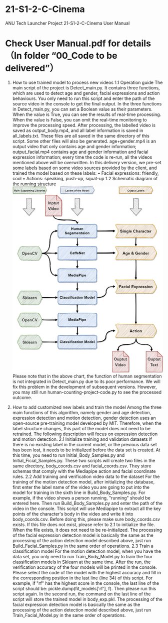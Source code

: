 # 21-S1-2-C-Cinema
ANU Tech Launcher Project 21-S1-2-C-Cinema
User Manual
# Check User Manual.pdf for details （In folder “00_Code to be delivered”）
1. How to use trained model to process new videos
1.1 Operation guide
The main script of the project is Detect_main.py. It contains three functions, which are used to detect age and gender, facial expressions and action behaviours. You only need to run this script and enter the path of the source video in the console to get the final output.
In the three functions in Detect_main.py, you can set a Boolean value as their parameters. When the value is True, you can see the results of real-time processing. When the value is False, you can omit the real-time monitoring to improve the processing speed.
After processing, the labelled video is saved as output_body.mp4, and all label information is saved in all_labels.txt. These files are all saved in the same directory of this script.
Some other files will also be generated. age+gender.mp4 is an output video that only contains age and gender information; output_facial.mp4 contains age and gender information and facial expression information; every time the code is re-run, all the videos mentioned above will be overwritten.
In this delivery version, we pre-set some labels based on some video sources provided by the client, and trained the model based on these labels:
•	Facial expressions: friendly, cool
•	Actions: speaking, push-up, squat-up
1.2 Schematic diagram of the running structure 
 ![Img.png](Img.png)
Please note that in the above chart, the function of human segmentation is not integrated in Detect_main.py due to its poor performance. We will fix this problem in the development of subsequent versions. However, you may still run human-counting-project-code.py to see the processed outcome.

2. How to add customized new labels and train the model
Among the three main functions of this algorithm, namely gender and age detection, expression detection and motion detection, gender detection uses an open-source pre-training model developed by MIT. Therefore, when the label structure changes, this part of the model does not need to be retrained. The following description will focus on expression detection and motion detection.
2.1 Initialize training and validation datasets
If there is no existing label in the current model, or the previous data set has been lost, it needs to be initialized before the data set is created.
At this time, you need to run Initial_Body_Samples.py and Initial_Ficial_Samples.py. These two scripts will create two files in the same directory, body_coords.csv and facial_coords.csv. They store schemas that comply with the Mediapipe action and facial coordinate rules.
2.2 Add training and verification video data to the dataset
For the training of the motion detection model, after initializing the database, first enter the label name of the video you are going to put into the model for training in the sixth line in Build_Body_Samples.py. For example, if the video shows a person running, "running" should be entered here. Then run Build_Body_Samples.py and enter the path of the video in the console. This script will use Mediapipe to extract all the key points of the character's body in the video and write it into body_coords.csv.
Before doing this, please make sure body_coords.csv exists. If this file does not exist, please refer to 2.1 to initialize the file. When the file exists, it does not need to be re-initialized.
The processing of the facial expression detection model is basically the same as the processing of the action detection model described above, just run Build_Facial_Samples.py in the same order of operations.
2.3 Train a classification model
For the motion detection model, when you have the data set, you only need to run Train_Body_Model.py to train the four classification models in Sklearn at the same time. After the run, the verification accuracy of the four models will be printed in the console. Please select the code of the model with the highest accuracy and fill in the corresponding position in the last line (line 34) of this script. For example, if "rf" has the highest score in the console, the last line of the script should be: pickle.dump(fit_models['rf'], f). 
Then please run this script again. In the second run, the command on the last line of the script will store the trained model in body_exp.pkl.
The processing of the facial expression detection model is basically the same as the processing of the action detection model described above, just run Train_Facial_Model.py in the same order of operations.
